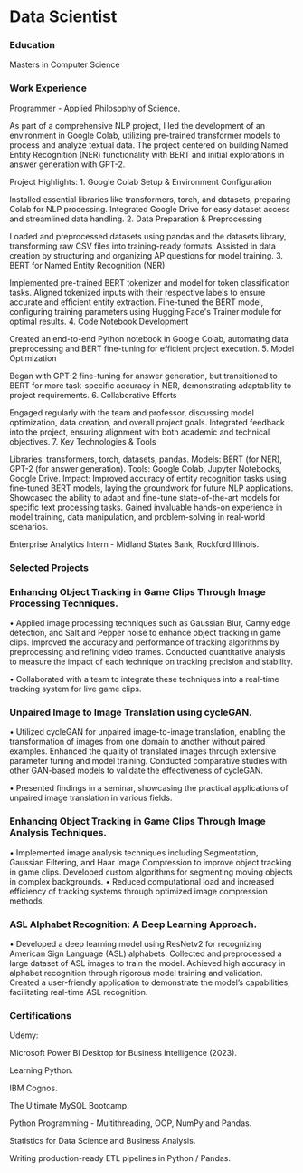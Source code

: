 # Data Scientist

### Education
Masters in Computer Science

### Work Experience
Programmer - Applied Philosophy of Science.

As part of a comprehensive NLP project, I led the development of an environment in Google Colab, utilizing pre-trained transformer models to process and analyze textual data. The project centered on building Named Entity Recognition (NER) functionality with BERT and initial explorations in answer generation with GPT-2.
    
 Project Highlights:
    1. Google Colab Setup & Environment Configuration
    
Installed essential libraries like transformers, torch, and datasets, preparing Colab for NLP processing.
    Integrated Google Drive for easy dataset access and streamlined data handling.
    2. Data Preparation & Preprocessing
    
 Loaded and preprocessed datasets using pandas and the datasets library, transforming raw CSV files into training-ready formats.
    Assisted in data creation by structuring and organizing AP questions for model training.
    3. BERT for Named Entity Recognition (NER)
    
 Implemented pre-trained BERT tokenizer and model for token classification tasks.
    Aligned tokenized inputs with their respective labels to ensure accurate and efficient entity extraction.
    Fine-tuned the BERT model, configuring training parameters using Hugging Face's Trainer module for optimal results.
    4. Code Notebook Development
    
Created an end-to-end Python notebook in Google Colab, automating data preprocessing and BERT fine-tuning for efficient project execution.
    5. Model Optimization
    
Began with GPT-2 fine-tuning for answer generation, but transitioned to BERT for more task-specific accuracy in NER, demonstrating adaptability to project requirements.
    6. Collaborative Efforts
    
 Engaged regularly with the team and professor, discussing model optimization, data creation, and overall project goals.
    Integrated feedback into the project, ensuring alignment with both academic and technical objectives.
    7. Key Technologies & Tools
    
Libraries: transformers, torch, datasets, pandas.
    Models: BERT (for NER), GPT-2 (for answer generation).
    Tools: Google Colab, Jupyter Notebooks, Google Drive.
    Impact:
    Improved accuracy of entity recognition tasks using fine-tuned BERT models, laying the groundwork for future NLP applications.
    Showcased the ability to adapt and fine-tune state-of-the-art models for specific text processing tasks.
    Gained invaluable hands-on experience in model training, data manipulation, and problem-solving in real-world scenarios.

    
Enterprise Analytics Intern - Midland States Bank, Rockford Illinois.
  

### Selected Projects
### Enhancing Object Tracking in Game Clips Through Image Processing Techniques.

  •	Applied image processing techniques such as Gaussian Blur, Canny edge detection, and Salt and Pepper noise to enhance object tracking in game clips. Improved the accuracy and performance of tracking algorithms by preprocessing and refining video frames. Conducted quantitative analysis to measure the impact of each technique on tracking precision and stability. 
  
  • Collaborated with a team to integrate these techniques into a real-time tracking system for live game clips.



### Unpaired Image to Image Translation using cycleGAN.

  •	Utilized cycleGAN for unpaired image-to-image translation, enabling the transformation of images from one domain to another without paired examples. Enhanced the quality of translated images through extensive parameter tuning and model training. Conducted comparative studies with other GAN-based models to validate the effectiveness of cycleGAN. 
  
  •	Presented findings in a seminar, showcasing the practical applications of unpaired image translation in various fields.



### Enhancing Object Tracking in Game Clips Through Image Analysis Techniques.

  •	Implemented image analysis techniques including Segmentation, Gaussian Filtering, and Haar Image Compression to improve object tracking in game clips. Developed custom algorithms for segmenting moving objects in complex backgrounds.
  •	Reduced computational load and increased efficiency of tracking systems through optimized image compression methods.



### ASL Alphabet Recognition: A Deep Learning Approach.

  •	Developed a deep learning model using ResNetv2 for recognizing American Sign Language (ASL) alphabets. Collected and preprocessed a large dataset of ASL images to train the model. Achieved high accuracy in alphabet recognition through rigorous model training and validation. Created a user-friendly application to demonstrate the model’s capabilities, facilitating real-time ASL recognition.


### Certifications
  Udemy:


 Microsoft Power BI Desktop for Business Intelligence (2023).

 Learning Python.

 IBM Cognos.

 The Ultimate MySQL Bootcamp.

 Python Programming - Multithreading, OOP, NumPy and Pandas.

 Statistics for Data Science and Business Analysis.

 Writing production-ready ETL pipelines in Python / Pandas.





